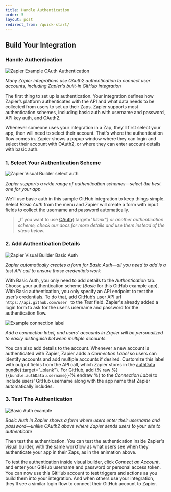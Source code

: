 ```yaml
---
title: Handle Authentication
order: 5
layout: post
redirect_from: /quick-start/
---
```


## Build Your Integration

### Handle Authentication

![Zapier Example OAuth Authentication](https://cdn.zapier.com/storage/photos/6234e3eb4aa23975b9f89139ebffe3ac.gif)

_Many Zapier integrations use OAuth2 authentication to connect user accounts, including Zapier's built-in GitHub integration_

The first thing to set up is authentication. Your integration defines how Zapier’s platform authenticates with the API and what data needs to be collected from users to set up their Zaps. Zapier supports most authentication schemes, including basic auth with username and password, API key auth, and OAuth2.

Whenever someone uses your integration in a Zap, they'll first select your app, then will need to select their account. That's where the authentication flow comes in. Zapier shows a popup window where they can login and select their account with OAuth2, or where they can enter account details with basic auth.

### 1. Select Your Authentication Scheme

![Zapier Visual Builder select auth](https://cdn.zapier.com/storage/photos/a2855758dabdb228966b1bad7238814a.png)

_Zapier supports a wide range of authentication schemes—select the best one for your app_

We'll use basic auth in this sample GitHub integration to keep things simple. Select _Basic Auth_ from the menu and Zapier will create a form with input fields to collect the username and password automatically.

> _If you want to use [OAuth](https://zapier.github.io/visual-builder/docs/oauth){:target="_blank"} or another authentication scheme, check our docs for more details and use them instead of the steps below._

### 2. Add Authentication Details

![Zapier Visual Builder Basic Auth](https://cdn.zapier.com/storage/photos/f245b3d5504000186a035e040aab02d5.png)

_Zapier automatically creates a form for Basic Auth—all you need to add is a test API call to ensure those credentials work_

With Basic Auth, you only need to add details to the _Authentication_ tab. Choose your authentication scheme (_Basic_ for this GitHub example app). With Basic authentication, you only specify an API endpoint to test the user’s credentials. To do that, add GitHub’s user API url `https://api.github.com/user ` to the _Test_ field. Zapier's already added a login form to ask for the user's username and password for the authentication flow.

![Example connection label](https://cdn.zapier.com/storage/photos/f2c3d557023ce2a65b41122da34c1fdd.png)

_Add a connection label, and users' accounts in Zapier will be personalized to easily distinguish between multiple accounts._

You can also add details to the account. Whenever a new account is authenticated with Zapier, Zapier adds a _Connection Label_ so users can identify accounts and add multiple accounts if desired. Customize this label with output fields from the API call, which Zapier stores in the [authData bundle](https://github.com/zapier/zapier-platform-cli/blob/master/README.md#bundleauthdata){:target="_blank"}. For GitHub, add {% raw %}`{{bundle.authData.username}}`{% endraw %} to the _Connection Label_ to include users’ GitHub username along with the app name that Zapier automatically includes.

### 3. Test The Authentication

![Basic Auth example](https://cdn.zapier.com/storage/photos/97847990532583a4885b5479817e3a32.gif)

_Basic Auth in Zapier shows a form where users enter their username and password—unlike OAuth2 above where Zapier sends users to your site to authenticate_

Then test the authentication. You can test the authentication inside Zapier's visual builder, with the same workflow as what users see when they authenticate your app in their Zaps, as in the animation above.

To test the authentication inside visual builder, click _Connect an Account_, and enter your GitHub username and password or personal access token. You can now use this GitHub account to test triggers and actions as you build them into your integration. And when others use your integration, they'll see a similar login flow to connect their GitHub account to Zapier.